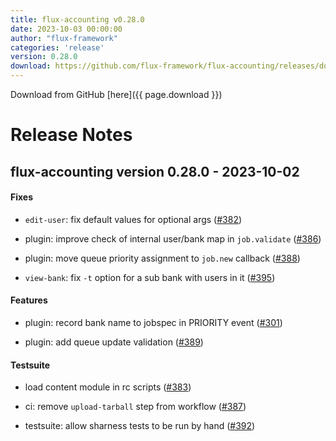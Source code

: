 ```yaml
---
title: flux-accounting v0.28.0
date: 2023-10-03 00:00:00
author: "flux-framework"
categories: 'release'
version: 0.28.0
download: https://github.com/flux-framework/flux-accounting/releases/download/v0.28.0/flux-accounting-0.28.0.tar.gz
---
```


Download from GitHub [here]({{ page.download }})

# Release Notes

flux-accounting version 0.28.0 - 2023-10-02
-------------------------------------------

#### Fixes

* `edit-user`: fix default values for optional args ([#382](https://github.com/flux-framework/flux-accounting/issues/382))

* plugin: improve check of internal user/bank map in `job.validate` ([#386](https://github.com/flux-framework/flux-accounting/issues/386))

* plugin: move queue priority assignment to `job.new` callback ([#388](https://github.com/flux-framework/flux-accounting/issues/388))

* `view-bank`: fix `-t` option for a sub bank with users in it ([#395](https://github.com/flux-framework/flux-accounting/issues/395))

#### Features

* plugin: record bank name to jobspec in PRIORITY event ([#301](https://github.com/flux-framework/flux-accounting/issues/301))

* plugin: add queue update validation ([#389](https://github.com/flux-framework/flux-accounting/issues/389))

#### Testsuite

* load content module in rc scripts ([#383](https://github.com/flux-framework/flux-accounting/issues/383))

* ci: remove `upload-tarball` step from workflow ([#387](https://github.com/flux-framework/flux-accounting/issues/387))

* testsuite: allow sharness tests to be run by hand ([#392](https://github.com/flux-framework/flux-accounting/issues/392))
